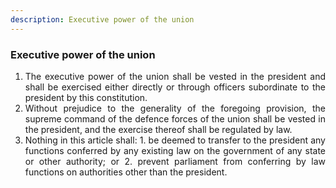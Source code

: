 ```yaml
---
description: Executive power of the union
---
```


### Executive power of the union

1. <div style="text-align: justify"> The executive power of the union shall be vested in the president and shall be exercised either directly or through officers subordinate to the president by this constitution.
2. <div style="text-align: justify"> Without prejudice to the generality of the foregoing provision, the supreme command of the defence forces of the union shall be vested in the president, and the exercise thereof shall be regulated by law.
3. <div style="text-align: justify"> Nothing in this article shall:
    1. be deemed to transfer to the president any functions conferred by any existing law on the government of any state or other authority; or
    2. prevent parliament from conferring by law functions on authorities other than the president.
